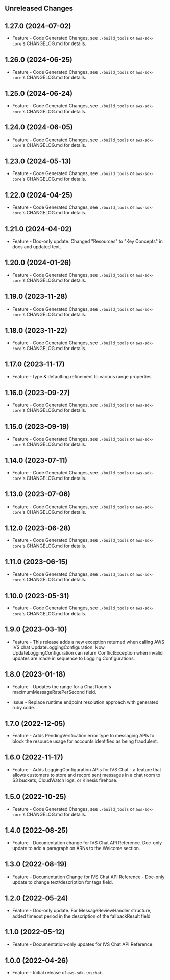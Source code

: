 Unreleased Changes
------------------

1.27.0 (2024-07-02)
------------------

* Feature - Code Generated Changes, see `./build_tools` or `aws-sdk-core`'s CHANGELOG.md for details.

1.26.0 (2024-06-25)
------------------

* Feature - Code Generated Changes, see `./build_tools` or `aws-sdk-core`'s CHANGELOG.md for details.

1.25.0 (2024-06-24)
------------------

* Feature - Code Generated Changes, see `./build_tools` or `aws-sdk-core`'s CHANGELOG.md for details.

1.24.0 (2024-06-05)
------------------

* Feature - Code Generated Changes, see `./build_tools` or `aws-sdk-core`'s CHANGELOG.md for details.

1.23.0 (2024-05-13)
------------------

* Feature - Code Generated Changes, see `./build_tools` or `aws-sdk-core`'s CHANGELOG.md for details.

1.22.0 (2024-04-25)
------------------

* Feature - Code Generated Changes, see `./build_tools` or `aws-sdk-core`'s CHANGELOG.md for details.

1.21.0 (2024-04-02)
------------------

* Feature - Doc-only update. Changed "Resources" to "Key Concepts" in docs and updated text.

1.20.0 (2024-01-26)
------------------

* Feature - Code Generated Changes, see `./build_tools` or `aws-sdk-core`'s CHANGELOG.md for details.

1.19.0 (2023-11-28)
------------------

* Feature - Code Generated Changes, see `./build_tools` or `aws-sdk-core`'s CHANGELOG.md for details.

1.18.0 (2023-11-22)
------------------

* Feature - Code Generated Changes, see `./build_tools` or `aws-sdk-core`'s CHANGELOG.md for details.

1.17.0 (2023-11-17)
------------------

* Feature - type & defaulting refinement to various range properties

1.16.0 (2023-09-27)
------------------

* Feature - Code Generated Changes, see `./build_tools` or `aws-sdk-core`'s CHANGELOG.md for details.

1.15.0 (2023-09-19)
------------------

* Feature - Code Generated Changes, see `./build_tools` or `aws-sdk-core`'s CHANGELOG.md for details.

1.14.0 (2023-07-11)
------------------

* Feature - Code Generated Changes, see `./build_tools` or `aws-sdk-core`'s CHANGELOG.md for details.

1.13.0 (2023-07-06)
------------------

* Feature - Code Generated Changes, see `./build_tools` or `aws-sdk-core`'s CHANGELOG.md for details.

1.12.0 (2023-06-28)
------------------

* Feature - Code Generated Changes, see `./build_tools` or `aws-sdk-core`'s CHANGELOG.md for details.

1.11.0 (2023-06-15)
------------------

* Feature - Code Generated Changes, see `./build_tools` or `aws-sdk-core`'s CHANGELOG.md for details.

1.10.0 (2023-05-31)
------------------

* Feature - Code Generated Changes, see `./build_tools` or `aws-sdk-core`'s CHANGELOG.md for details.

1.9.0 (2023-03-10)
------------------

* Feature - This release adds a new exception returned when calling AWS IVS chat UpdateLoggingConfiguration. Now UpdateLoggingConfiguration can return ConflictException when invalid updates are made in sequence to Logging Configurations.

1.8.0 (2023-01-18)
------------------

* Feature - Updates the range for a Chat Room's maximumMessageRatePerSecond field.

* Issue - Replace runtime endpoint resolution approach with generated ruby code.

1.7.0 (2022-12-05)
------------------

* Feature - Adds PendingVerification error type to messaging APIs to block the resource usage for accounts identified as being fraudulent.

1.6.0 (2022-11-17)
------------------

* Feature - Adds LoggingConfiguration APIs for IVS Chat - a feature that allows customers to store and record sent messages in a chat room to S3 buckets, CloudWatch logs, or Kinesis firehose.

1.5.0 (2022-10-25)
------------------

* Feature - Code Generated Changes, see `./build_tools` or `aws-sdk-core`'s CHANGELOG.md for details.

1.4.0 (2022-08-25)
------------------

* Feature - Documentation change for IVS Chat API Reference. Doc-only update to add a paragraph on ARNs to the Welcome section.

1.3.0 (2022-08-19)
------------------

* Feature - Documentation Change for IVS Chat API Reference - Doc-only update to change text/description for tags field.

1.2.0 (2022-05-24)
------------------

* Feature - Doc-only update. For MessageReviewHandler structure, added timeout period in the description of the fallbackResult field

1.1.0 (2022-05-12)
------------------

* Feature - Documentation-only updates for IVS Chat API Reference.

1.0.0 (2022-04-26)
------------------

* Feature - Initial release of `aws-sdk-ivschat`.

